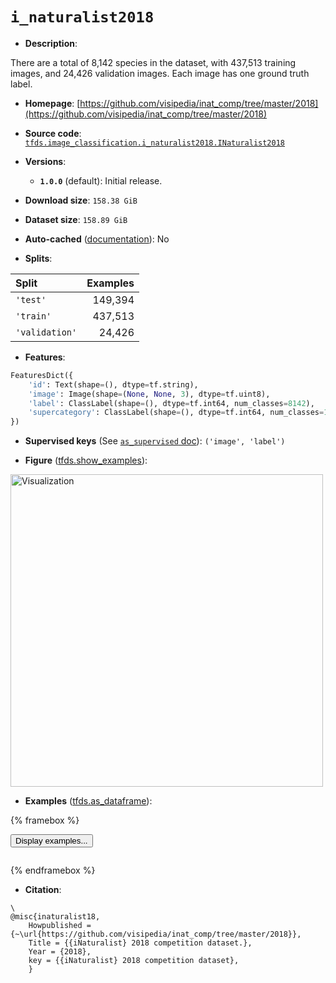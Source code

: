 <div itemscope itemtype="http://schema.org/Dataset">
  <div itemscope itemprop="includedInDataCatalog" itemtype="http://schema.org/DataCatalog">
    <meta itemprop="name" content="TensorFlow Datasets" />
  </div>
  <meta itemprop="name" content="i_naturalist2018" />
  <meta itemprop="description" content="There are a total of 8,142 species in the dataset, with 437,513 training images,&#10;and 24,426 validation images. Each image has one ground truth label.&#10;&#10;To use this dataset:&#10;&#10;```python&#10;import tensorflow_datasets as tfds&#10;&#10;ds = tfds.load(&#x27;i_naturalist2018&#x27;, split=&#x27;train&#x27;)&#10;for ex in ds.take(4):&#10;  print(ex)&#10;```&#10;&#10;See [the guide](https://www.tensorflow.org/datasets/overview) for more&#10;informations on [tensorflow_datasets](https://www.tensorflow.org/datasets).&#10;&#10;&lt;img src=&quot;https://storage.googleapis.com/tfds-data/visualization/fig/i_naturalist2018-1.0.0.png&quot; alt=&quot;Visualization&quot; width=&quot;500px&quot;&gt;&#10;&#10;" />
  <meta itemprop="url" content="https://www.tensorflow.org/datasets/catalog/i_naturalist2018" />
  <meta itemprop="sameAs" content="https://github.com/visipedia/inat_comp/tree/master/2018" />
  <meta itemprop="citation" content="\&#10;@misc{inaturalist18,&#10;    Howpublished = {~\url{https://github.com/visipedia/inat_comp/tree/master/2018}},&#10;    Title = {{iNaturalist} 2018 competition dataset.},&#10;    Year = {2018},&#10;    key = {{iNaturalist} 2018 competition dataset},&#10;    }" />
</div>

# `i_naturalist2018`


*   **Description**:

There are a total of 8,142 species in the dataset, with 437,513 training images,
and 24,426 validation images. Each image has one ground truth label.

*   **Homepage**:
    [https://github.com/visipedia/inat_comp/tree/master/2018](https://github.com/visipedia/inat_comp/tree/master/2018)

*   **Source code**:
    [`tfds.image_classification.i_naturalist2018.INaturalist2018`](https://github.com/tensorflow/datasets/tree/master/tensorflow_datasets/image_classification/i_naturalist2018/i_naturalist2018.py)

*   **Versions**:

    *   **`1.0.0`** (default): Initial release.

*   **Download size**: `158.38 GiB`

*   **Dataset size**: `158.89 GiB`

*   **Auto-cached**
    ([documentation](https://www.tensorflow.org/datasets/performances#auto-caching)):
    No

*   **Splits**:

Split          | Examples
:------------- | -------:
`'test'`       | 149,394
`'train'`      | 437,513
`'validation'` | 24,426

*   **Features**:

```python
FeaturesDict({
    'id': Text(shape=(), dtype=tf.string),
    'image': Image(shape=(None, None, 3), dtype=tf.uint8),
    'label': ClassLabel(shape=(), dtype=tf.int64, num_classes=8142),
    'supercategory': ClassLabel(shape=(), dtype=tf.int64, num_classes=14),
})
```

*   **Supervised keys** (See
    [`as_supervised` doc](https://www.tensorflow.org/datasets/api_docs/python/tfds/load#args)):
    `('image', 'label')`

*   **Figure**
    ([tfds.show_examples](https://www.tensorflow.org/datasets/api_docs/python/tfds/visualization/show_examples)):

<img src="https://storage.googleapis.com/tfds-data/visualization/fig/i_naturalist2018-1.0.0.png" alt="Visualization" width="500px">

*   **Examples**
    ([tfds.as_dataframe](https://www.tensorflow.org/datasets/api_docs/python/tfds/as_dataframe)):

<!-- mdformat off(HTML should not be auto-formatted) -->

{% framebox %}

<button id="displaydataframe">Display examples...</button>
<div id="dataframecontent" style="overflow-x:auto"></div>
<script>
const url = "https://storage.googleapis.com/tfds-data/visualization/dataframe/i_naturalist2018-1.0.0.html";
const dataButton = document.getElementById('displaydataframe');
dataButton.addEventListener('click', async () => {
  // Disable the button after clicking (dataframe loaded only once).
  dataButton.disabled = true;

  const contentPane = document.getElementById('dataframecontent');
  try {
    const response = await fetch(url);
    // Error response codes don't throw an error, so force an error to show
    // the error message.
    if (!response.ok) throw Error(response.statusText);

    const data = await response.text();
    contentPane.innerHTML = data;
  } catch (e) {
    contentPane.innerHTML =
        'Error loading examples. If the error persist, please open '
        + 'a new issue.';
  }
});
</script>

{% endframebox %}

<!-- mdformat on -->

*   **Citation**:

```
\
@misc{inaturalist18,
    Howpublished = {~\url{https://github.com/visipedia/inat_comp/tree/master/2018}},
    Title = {{iNaturalist} 2018 competition dataset.},
    Year = {2018},
    key = {{iNaturalist} 2018 competition dataset},
    }
```


